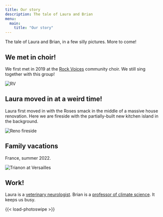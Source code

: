 ```yaml
---
title: Our story
description: The tale of Laura and Brian
menu:
  main:
    title: "Our story"
---
```


The tale of Laura and Brian, in a few silly pictures. More to come!

## We met in choir!

We first met in 2019 at the [Rock Voices](https://rockvoices.com) community choir. We still sing together with this group!

<!-- {{< gallery dir="/images/story/" />}} -->

![RV](/images/story/RockVoices_nose.JPG)

## Laura moved in at a weird time!

Laura first moved in with the Roses smack in the middle of a massive house renovation. Here we are fireside with the partially-built new kitchen island in the background.

![Reno fireside](/images/story/reno_fireside.jpeg)

## Family vacations

<!-- {{< gallery dir="/images/story/" />}} -->

France, summer 2022.

![Trianon at Versailles](/images/story/trianon.jpeg)

## Work!

Laura is a [veterinary neurologist](https://www.uvsonline.com/doctors/laura-krzykowski/). Brian is a [professor of climate science](https://brian-rose.github.io). It keeps us busy.

<!-- {{< gallery dir="/images/story/" />}} -->

{{< load-photoswipe >}}
